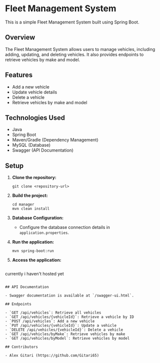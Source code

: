 

# Fleet Management System

This is a simple Fleet Management System built using Spring Boot.

## Overview

The Fleet Management System allows users to manage vehicles, including adding, updating, and deleting vehicles. It also provides endpoints to retrieve vehicles by make and model.

## Features

- Add a new vehicle
- Update vehicle details
- Delete a vehicle
- Retrieve vehicles by make and model

## Technologies Used

- Java
- Spring Boot
- Maven/Gradle (Dependency Management)
- MySQL (Database)
- Swagger (API Documentation)

## Setup

1. **Clone the repository:**

   ```
   git clone <repository-url>
   ```

2. **Build the project:**

   ```
   cd manager
   mvn clean install
   ```

3. **Database Configuration:**

   - Configure the database connection details in `application.properties`.

4. **Run the application:**

   ```
   mvn spring-boot:run
   ```

5. **Access the application:**

   ```
  currently i haven't hosted yet
   ```

## API Documentation

- Swagger documentation is available at `/swagger-ui.html`.

## Endpoints

- `GET /api/vehicles`: Retrieve all vehicles
- `GET /api/vehicles/{vehicleId}`: Retrieve a vehicle by ID
- `POST /api/vehicles`: Add a new vehicle
- `PUT /api/vehicles/{vehicleId}`: Update a vehicle
- `DELETE /api/vehicles/{vehicleId}`: Delete a vehicle
- `GET /api/vehicles/byMake`: Retrieve vehicles by make
- `GET /api/vehicles/byModel`: Retrieve vehicles by model

## Contributors

- Alex Gitari (https://github.com/Gitari65)

